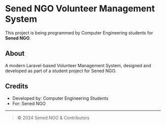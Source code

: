 # Sened NGO Volunteer Management System

This project is being programmed by Computer Engineering students for **Sened NGO**.

## About
A modern Laravel-based Volunteer Management System, designed and developed as part of a student project for Sened NGO.

## Credits
- Developed by: Computer Engineering Students
- For: Sened NGO

---

> © 2024 Sened NGO & Contributors

